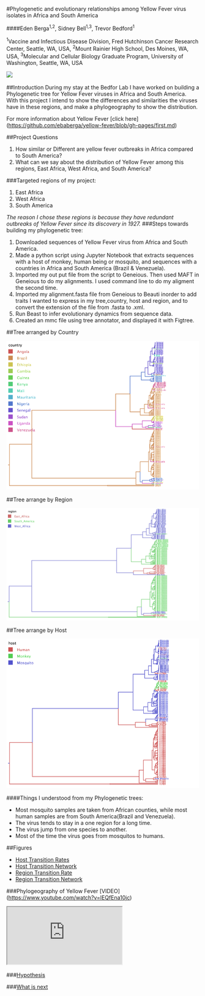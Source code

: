 #Phylogenetic and evolutionary relationships among Yellow Fever virus isolates in Africa and South America

####Eden Berga<sup>1,2</sup>, Sidney Bell<sup>1,3</sup>, Trevor Bedford<sup>1</sup>

<sup>1</sup>Vaccine and Infectious Disease Division, Fred Hutchinson Cancer Research Center, Seattle, WA, USA, <sup>2</sup>Mount Rainier High School, Des Moines, WA, USA, <sup>3</sup>Molecular and Cellular Biology Graduate Program, University of Washington, Seattle, WA, USA

![](http://www.historyofvaccines.org/sites/default/files/uploaded-timeline-overview-images/000425_265.jpg)


##Introduction
During my stay at the Bedfor Lab I have worked on building a Phylogenetic tree for Yellow Fever viruses in Africa and South America. With this project I intend to show the differences and similarities the viruses have in these regions, and make a phylogeography to show the distribution.

For more information about Yellow Fever [click here] (https://github.com/ebaberga/yellow-fever/blob/gh-pages/first.md)

##Project Questions
1. How similar or Different are yellow fever outbreaks in Africa compared to South America?
2. What can we say about the distribution of Yellow Fever among this regions, East Africa, West Africa, and South America?


###Targeted regions of my project:
1. East Africa 
2. West Africa
3. South America

_The reason I chose these regions is because they have redundant outbreaks of Yellow Fever since its discovery in 1927._
###Steps towards building my phylogenetic tree:
1. Downloaded sequences of Yellow Fever virus from Africa and South America. 
2.  Made a python script using Jupyter Notebook that extracts sequences with a host of monkey, human being or mosquito, and sequences with a countries in  Africa and South America (Brazil & Venezuela).
3.  Imported my out put file from the script to Geneious. Then used MAFT in Geneious to do my alignments. I used command line to do my aligment the second time. 
4.  Imported my alignment.fasta file from Geneious to Beauti inorder to add traits I wanted to express in my tree,country, host and region, and to convert the extension of the file from .fasta to .xml.
5.  Run Beast to infer evolutionary dynamics from sequence data.
6.  Created an mmc file using tree annotator, and displayed it with Figtree.

##Tree arranged by Country

![](figures/countrytree.png)

##Tree arrange by Region

![](figures/Regiontree.png)

##Tree arrange by Host

![](figures/Host.png)

####Things I understood from my Phylogenetic trees:
* Most mosquito samples are taken from African counties, while most human samples are from South America(Brazil and Venezuela).
* The virus tends to stay in a one region for a long time.
* The virus jump from one species to another.
* Most of the time the virus goes from mosquitos to humans.

##Figures

* [Host Transition Rates](figures/yf_host_bf.png)
* [Host Transition Network](figures/yf_host_network.png)
* [Region Transition Rate](figures/yf_region_bf.png)
* [Region Transition Network](figures/yf_region_network.png)

###Phylogeography of Yellow Fever [VIDEO] (https://www.youtube.com/watch?v=lEQfEna10jc)

<div class="embed-responsive embed-responsive-16by9">
	<iframe class="embed-responsive-item" src="http://www.youtube.com/embed/lEQfEna10jc"></iframe>
</div>

###[Hypothesis](result.md)

###[What is next](next.md)
